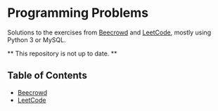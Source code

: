 # Programming Problems

Solutions to the exercises from [Beecrowd](https://www.beecrowd.com.br/) and [LeetCode](https://leetcode.com/), mostly using Python 3 or MySQL.

** This repository is not up to date. **

## Table of Contents

- [Beecrowd](https://github.com/isabelasaenz/programming-problems/tree/main/Beecrowd)
- [LeetCode](https://github.com/isabelasaenz/programming-problems/tree/main/LeetCode)

